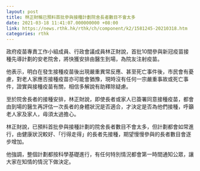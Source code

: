 ```yaml
---
layout: post
title: 林正財稱已預料首批參與接種計劃院舍長者數目不會太多
date: 2021-03-18 11:41:07.000000000 +08:00
link: https://news.rthk.hk/rthk/ch/component/k2/1581245-20210318.htm
categories: rthk
---
```


政府疫苗專責工作小組成員、行政會議成員林正財說，首批10間參與新冠疫苗接種先導計劃的安老院舍，將快獲安排由醫生到場，為院友注射疫苗。

他表示，明白在發生接種疫苗後出現嚴重異常反應、甚至死亡事件後，市民會有憂慮，對老人家應否接種疫苗亦可能會猶豫，現時沒有任何一宗嚴重事故或死亡事件，證實與接種疫苗有關，相信多解說有助釋除疑慮。

至於院舍長者的接種安排，林正財說，即使長者或家人已簽署同意接種疫苗，都會由到場的醫生再評估一次長者的身體狀況是否適合，才決定是否為他們接種，呼籲老人家及家人，毋須太過擔心。

林正財說，已預料首批參與接種計劃的院舍長者數目不會太多，但計劃都會如常進行，由健康狀況較好、「行得走得」的長者先接種，期望慢慢參與的長者數目會逐步增加。

他強調，整個計劃都按科學基礎進行，有任何特別情況都會第一時間通知公眾，讓大家在知情的情況下做決定。
